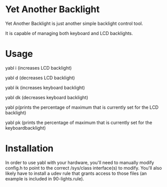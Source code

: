 # Yet Another Backlight

Yet Another Backlight is just another simple backlight control tool.

It is capable of managing both keyboard and LCD backlights.

# Usage

yabl i (increases LCD backlight)

yabl d (decreases LCD backlight)

yabl ik (increases keyboard backlight)

yabl dk (decreases keyboard backlight)

yabl p(prints the percentage of maximum that is currently set for the LCD
backlight)

yabl pk (prints the percentage of maximum that is currently set for the
keyboardbacklight)

# Installation

In order to use yabl with your hardware, you'll need to manually modify config.h
to point to the correct /sys/class interface(s) to modify. You'll also likely
have to install a udev rule that grants access to those files (an example is
included in 90-lights.rule).

